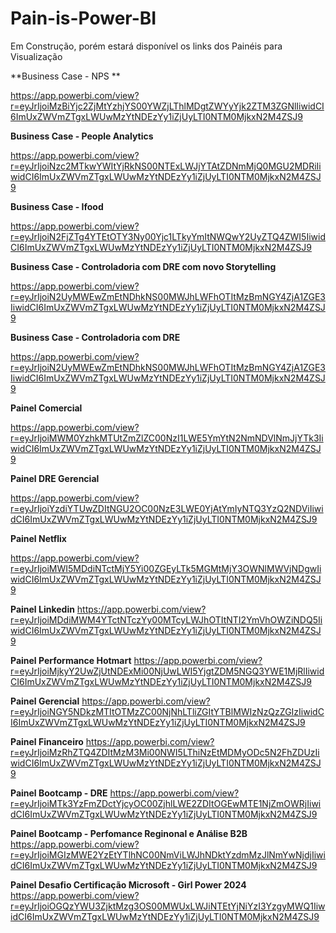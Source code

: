 # Pain-is-Power-BI
Em Construção, porém estará disponível os links dos Painéis para Visualização

**Business Case - NPS **

https://app.powerbi.com/view?r=eyJrIjoiMzBiYjc2ZjMtYzhjYS00YWZjLThlMDgtZWYyYjk2ZTM3ZGNlIiwidCI6ImUxZWVmZTgxLWUwMzYtNDEzYy1iZjUyLTI0NTM0MjkxN2M4ZSJ9

**Business Case - People Analytics**

https://app.powerbi.com/view?r=eyJrIjoiNzc2MTkwYWItYjRkNS00NTExLWJjYTAtZDNmMjQ0MGU2MDRiIiwidCI6ImUxZWVmZTgxLWUwMzYtNDEzYy1iZjUyLTI0NTM0MjkxN2M4ZSJ9

**Business Case - Ifood**

https://app.powerbi.com/view?r=eyJrIjoiN2FjZTg4YTEtOTY3Ny00Yjc1LTkyYmItNWQwY2UyZTQ4ZWI5IiwidCI6ImUxZWVmZTgxLWUwMzYtNDEzYy1iZjUyLTI0NTM0MjkxN2M4ZSJ9

**Business Case - Controladoria com DRE com novo Storytelling**

https://app.powerbi.com/view?r=eyJrIjoiN2UyMWEwZmEtNDhkNS00MWJhLWFhOTItMzBmNGY4ZjA1ZGE3IiwidCI6ImUxZWVmZTgxLWUwMzYtNDEzYy1iZjUyLTI0NTM0MjkxN2M4ZSJ9

**Business Case - Controladoria com DRE**

https://app.powerbi.com/view?r=eyJrIjoiN2UyMWEwZmEtNDhkNS00MWJhLWFhOTItMzBmNGY4ZjA1ZGE3IiwidCI6ImUxZWVmZTgxLWUwMzYtNDEzYy1iZjUyLTI0NTM0MjkxN2M4ZSJ9

**Painel Comercial**

https://app.powerbi.com/view?r=eyJrIjoiMWM0YzhkMTUtZmZlZC00NzI1LWE5YmYtN2NmNDVlNmJjYTk3IiwidCI6ImUxZWVmZTgxLWUwMzYtNDEzYy1iZjUyLTI0NTM0MjkxN2M4ZSJ9


**Painel DRE Gerencial**

https://app.powerbi.com/view?r=eyJrIjoiYzdiYTUwZDItNGU2OC00NzE3LWE0YjAtYmIyNTQ3YzQ2NDViIiwidCI6ImUxZWVmZTgxLWUwMzYtNDEzYy1iZjUyLTI0NTM0MjkxN2M4ZSJ9

**Painel Netflix**

https://app.powerbi.com/view?r=eyJrIjoiMWI5MDdiNTctMjY5Yi00ZGEyLTk5MGMtMjY3OWNlMWVjNDgwIiwidCI6ImUxZWVmZTgxLWUwMzYtNDEzYy1iZjUyLTI0NTM0MjkxN2M4ZSJ9

**Painel Linkedin**
https://app.powerbi.com/view?r=eyJrIjoiMDdiMWM4YTctNTczYy00MTcyLWJhOTItNTI2YmVhOWZiNDQ5IiwidCI6ImUxZWVmZTgxLWUwMzYtNDEzYy1iZjUyLTI0NTM0MjkxN2M4ZSJ9

**Painel Performance Hotmart**
https://app.powerbi.com/view?r=eyJrIjoiMjkyY2UwZjUtNDExMi00NjUwLWI5YjgtZDM5NGQ3YWE1MjRlIiwidCI6ImUxZWVmZTgxLWUwMzYtNDEzYy1iZjUyLTI0NTM0MjkxN2M4ZSJ9

**Painel Gerencial**
https://app.powerbi.com/view?r=eyJrIjoiNGY5NDkzMTItOTMzZC00NjNhLTliZGItYTBlMWIzNzQzZGIzIiwidCI6ImUxZWVmZTgxLWUwMzYtNDEzYy1iZjUyLTI0NTM0MjkxN2M4ZSJ9

**Painel Financeiro**
https://app.powerbi.com/view?r=eyJrIjoiMzRhZTQ4ZDItMzM3Mi00NWI5LThiNzEtMDMyODc5N2FhZDUzIiwidCI6ImUxZWVmZTgxLWUwMzYtNDEzYy1iZjUyLTI0NTM0MjkxN2M4ZSJ9

**Painel Bootcamp - DRE**
https://app.powerbi.com/view?r=eyJrIjoiMTk3YzFmZDctYjcyOC00ZjhlLWE2ZDItOGEwMTE1NjZmOWRjIiwidCI6ImUxZWVmZTgxLWUwMzYtNDEzYy1iZjUyLTI0NTM0MjkxN2M4ZSJ9

**Painel Bootcamp - Perfomance Reginonal e Análise B2B**
https://app.powerbi.com/view?r=eyJrIjoiMGIzMWE2YzEtYTlhNC00NmViLWJhNDktYzdmMzJlNmYwNjdjIiwidCI6ImUxZWVmZTgxLWUwMzYtNDEzYy1iZjUyLTI0NTM0MjkxN2M4ZSJ9

**Painel Desafio Certificação Microsoft - Girl Power 2024**
https://app.powerbi.com/view?r=eyJrIjoiOGQzYWU3ZjktMzg3OS00MWUxLWJiNTEtYjNiYzI3YzgyMWQ1IiwidCI6ImUxZWVmZTgxLWUwMzYtNDEzYy1iZjUyLTI0NTM0MjkxN2M4ZSJ9
